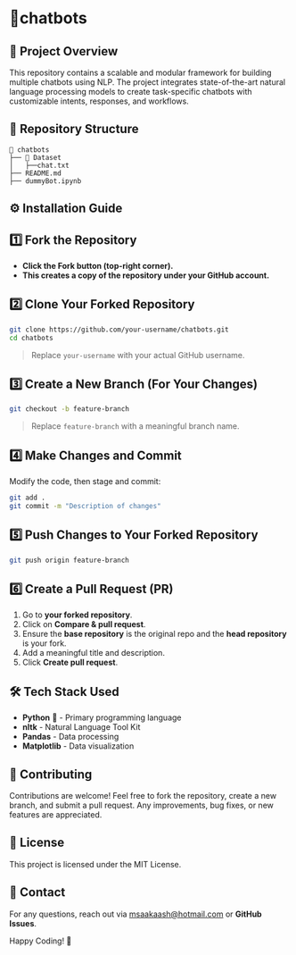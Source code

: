 # 🤖chatbots

## 📌 Project Overview
This repository contains a scalable and modular framework for building multiple chatbots using NLP. The project integrates state-of-the-art natural language processing models to create task-specific chatbots with customizable intents, responses, and workflows.

## 📂 Repository Structure
```
🤖 chatbots
├── 📂 Dataset
│   ├──chat.txt
├── README.md
├── dummyBot.ipynb

```

## ⚙️ Installation Guide

## 1️⃣ Fork the Repository
- **Click the **Fork** button (top-right corner).**
- **This creates a copy of the repository under your GitHub account.**

## 2️⃣ Clone Your Forked Repository
```sh
git clone https://github.com/your-username/chatbots.git
cd chatbots
```
> Replace `your-username` with your actual GitHub username.

## 3️⃣ Create a New Branch (For Your Changes)
```sh
git checkout -b feature-branch
```
> Replace `feature-branch` with a meaningful branch name.

## 4️⃣ Make Changes and Commit
Modify the code, then stage and commit:
```sh
git add .
git commit -m "Description of changes"
```

## 5️⃣ Push Changes to Your Forked Repository
```sh
git push origin feature-branch
```

## 6️⃣ Create a Pull Request (PR)
1. Go to **your forked repository**.
2. Click on **Compare & pull request**.
3. Ensure the **base repository** is the original repo and the **head repository** is your fork.
4. Add a meaningful title and description.
5. Click **Create pull request**.



## 🛠️ Tech Stack Used
- **Python** 🐍 - Primary programming language
- **nltk** - Natural Language Tool Kit
- **Pandas** - Data processing
- **Matplotlib** - Data visualization



## 🤝 Contributing
Contributions are welcome! Feel free to fork the repository, create a new branch, and submit a pull request. Any improvements, bug fixes, or new features are appreciated.


## 📜 License
This project is licensed under the MIT License.



## 📧 Contact
For any questions, reach out via [msaakaash@hotmail.com](mailto:msaakaash@hotmail.com) or **GitHub Issues**.

Happy Coding! 🚀
